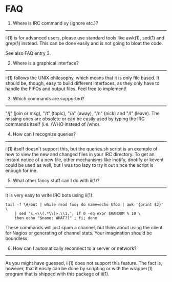 FAQ
===

1. Where is IRC command xy (ignore etc.)?
-----------------------------------------
ii(1) is for advanced users, please use standard tools like awk(1), sed(1) and
grep(1) instead. This can be done easily and is not going to bloat the code.

See also FAQ entry 3.

2. Where is a graphical interface?
----------------------------------
ii(1) follows the UNIX philosophy, which means that it is only file based. It
should be, though, easy to build different interfaces, as they only have to
handle the FIFOs and output files. Feel free to implement!

3. Which commands are supported?
--------------------------------
"/j" (join or msg), "/t" (topic), "/a" (away), "/n" (nick) and "/l" (leave).
The missing ones are obsolete or can be easily used by typing the IRC commands
itself (i.e. /WHO instead of /who).

4. How can I recognize queries?
-------------------------------
ii(1) itself doesn't support this, but the queries.sh script is an example of
how to view the new and changed files in your IRC directory. To get an instant
notice of a new file, other mechanisms like inotify, dnotify or kevent could be
used as well, but I was too lazy to try it out since the script is enough for
me.

5. What other fancy stuff can I do with ii(1)?
----------------------------------------------
It is very easy to write IRC bots using ii(1):

	tail -f \#/out | while read foo; do name=echo $foo | awk '{print $2}' \
	    | sed 's,<\\(.*\\)>,\\1,'; if 0 -eq expr $RANDOM % 10 \
	    then echo "$name: WHAT??" ; fi; done

These commands will just spam a channel, but think about using the client for
Nagios or generating of channel stats. Your imagination should be boundless.

6. How can I automatically reconnect to a server or network?
------------------------------------------------------------
As you might have guessed, ii(1) does not support this feature. The fact is,
however, that it easily can be done by scripting or with the wrapper(1) program
that is shipped with this package of ii(1).
